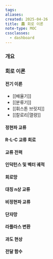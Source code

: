 ```yaml
---
tags:
aliases: 
created: 2025-04-26
title: 🏛️ 회로 이론
note-type: MOC
cssclasses:
  - dashboard
---
```


### 개요

### 회로 이론

#### 전기 이론
- [[배율기]]
- [[분류기]]
- [[휘스톤 브릿지]]
- [[칼로리|열량]]

#### 정현파 교류


#### R-L-C 교류 회로

#### 교류 전력

#### 인덕턴스 및 벡터 궤적

#### 회로망

#### 대칭 n상 교류

#### 비정현파 교류

#### 단자망

#### 라플라스 변환

#### 과도 현상

#### 전달 함수